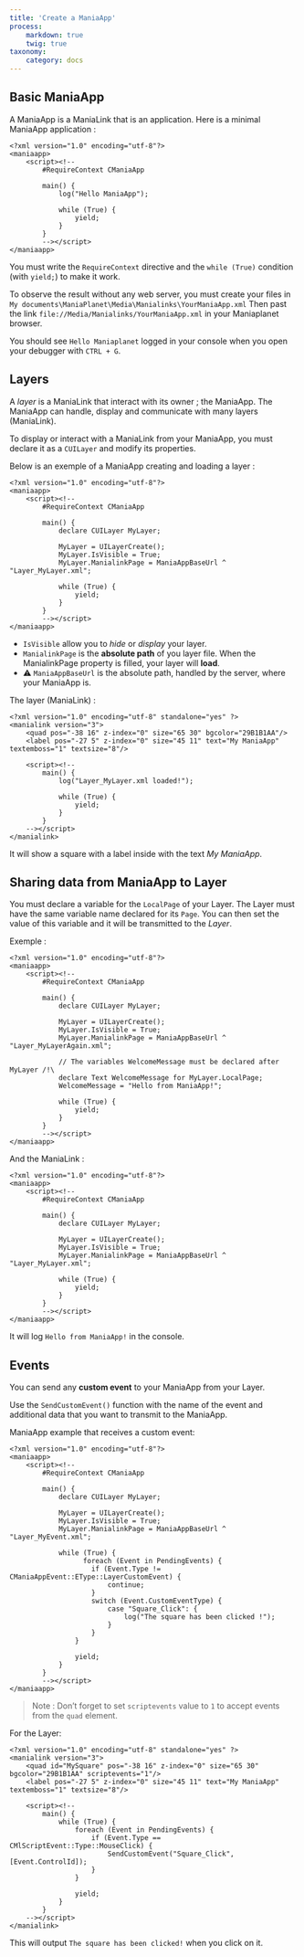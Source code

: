 ```yaml
---
title: 'Create a ManiaApp'
process:
    markdown: true
    twig: true
taxonomy:
    category: docs
---
```


## Basic ManiaApp

A ManiaApp is a ManiaLink that is an application.
Here is a minimal ManiaApp application :

```
<?xml version="1.0" encoding="utf-8"?>
<maniaapp>
    <script><!--
        #RequireContext CManiaApp

        main() {    
            log("Hello ManiaApp");

            while (True) {
                yield;
            }
        }
        --></script>
</maniaapp>
```

You must write the `RequireContext` directive and the `while (True)` condition (with `yield;`) to make it work.

To observe the result without any web server, you must create your files in `My documents\ManiaPlanet\Media\Manialinks\YourManiaApp.xml` 
Then past the link `file://Media/Manialinks/YourManiaApp.xml` in your Maniaplanet browser.

You should see `Hello Maniaplanet` logged in your console when you open your debugger with `CTRL + G`.

## Layers

A *layer* is a ManiaLink that interact with its owner ; the ManiaApp.
The ManiaApp can handle, display and communicate with many layers (ManiaLink).

To display or interact with a ManiaLink from your ManiaApp, you must declare it as a `CUILayer` and modify its properties. 

Below is an exemple of a ManiaApp creating and loading a layer :

```
<?xml version="1.0" encoding="utf-8"?>
<maniaapp>
    <script><!--
        #RequireContext CManiaApp

        main() {    
            declare CUILayer MyLayer;

            MyLayer = UILayerCreate();
            MyLayer.IsVisible = True; 
            MyLayer.ManialinkPage = ManiaAppBaseUrl ^ "Layer_MyLayer.xml";

            while (True) {
                yield;
            }
        }
        --></script>
</maniaapp>
```

* `IsVisible` allow you to *hide* or *display* your layer.
* `ManialinkPage` is the **absolute path** of you layer file. When the ManialinkPage property is filled, your layer will **load**.
* ⚠ ️`ManiaAppBaseUrl` is the absolute path, handled by the server, where your ManiaApp is.

The layer (ManiaLink) :
```
<?xml version="1.0" encoding="utf-8" standalone="yes" ?>
<manialink version="3">
    <quad pos="-38 16" z-index="0" size="65 30" bgcolor="29B1B1AA"/>
    <label pos="-27 5" z-index="0" size="45 11" text="My ManiaApp" textemboss="1" textsize="8"/>

    <script><!--
        main() {
            log("Layer_MyLayer.xml loaded!");
            
            while (True) {
                yield;
            }
        }
    --></script>
</manialink>
```

It will show a square with a label inside with the text *My ManiaApp*.

## Sharing data from ManiaApp to Layer

You must declare a variable for the `LocalPage` of your Layer. The Layer must have the same variable name declared for its `Page`.
You can then set the value of this variable and it will be transmitted to the *Layer*.

Exemple :

```
<?xml version="1.0" encoding="utf-8"?>
<maniaapp>
    <script><!--
        #RequireContext CManiaApp

        main() {    
            declare CUILayer MyLayer;

            MyLayer = UILayerCreate();
            MyLayer.IsVisible = True; 
            MyLayer.ManialinkPage = ManiaAppBaseUrl ^ "Layer_MyLayerAgain.xml";

            // The variables WelcomeMessage must be declared after MyLayer /!\
            declare Text WelcomeMessage for MyLayer.LocalPage;
            WelcomeMessage = "Hello from ManiaApp!";

            while (True) {
                yield;
            }
        }
        --></script>
</maniaapp>
```

And the ManiaLink :

```
<?xml version="1.0" encoding="utf-8"?>
<maniaapp>
    <script><!--
        #RequireContext CManiaApp

        main() {    
            declare CUILayer MyLayer;

            MyLayer = UILayerCreate();
            MyLayer.IsVisible = True; 
            MyLayer.ManialinkPage = ManiaAppBaseUrl ^ "Layer_MyLayer.xml";

            while (True) {
                yield;
            }
        }
        --></script>
</maniaapp>
```

It will log `Hello from ManiaApp!` in the console.

## Events

You can send any **custom event** to your ManiaApp from your Layer.

Use the `SendCustomEvent()` function with the name of the event and additional data that you want to transmit to the ManiaApp.

ManiaApp example that receives a custom event:
```
<?xml version="1.0" encoding="utf-8"?>
<maniaapp>
    <script><!--
        #RequireContext CManiaApp

        main() {  
            declare CUILayer MyLayer;

            MyLayer = UILayerCreate();
            MyLayer.IsVisible = True; 
            MyLayer.ManialinkPage = ManiaAppBaseUrl ^ "Layer_MyEvent.xml";

            while (True) {
                  foreach (Event in PendingEvents) {
                    if (Event.Type != CManiaAppEvent::EType::LayerCustomEvent) {
                        continue;
                    }
                    switch (Event.CustomEventType) {
                        case "Square_Click": {
                            log("The square has been clicked !");
                        }
                    }
                }    
                
                yield;
            }
        }
        --></script>
</maniaapp>
```

> Note : Don’t forget to set `scriptevents` value to `1` to accept events from the `quad` element.

For the Layer:

```
<?xml version="1.0" encoding="utf-8" standalone="yes" ?>
<manialink version="3">
    <quad id="MySquare" pos="-38 16" z-index="0" size="65 30" bgcolor="29B1B1AA" scriptevents="1"/>
    <label pos="-27 5" z-index="0" size="45 11" text="My ManiaApp" textemboss="1" textsize="8"/>

    <script><!--
        main() {
            while (True) {
                foreach (Event in PendingEvents) {
                    if (Event.Type == CMlScriptEvent::Type::MouseClick) {
                        SendCustomEvent("Square_Click", [Event.ControlId]);
                    }
                }

                yield;
            }
        }
    --></script>
</manialink>

```

This will output `The square has been clicked!` when you click on it.
